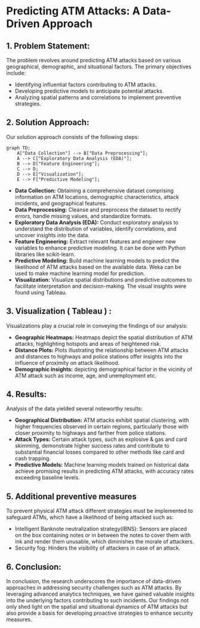 
# Predicting ATM Attacks: A Data-Driven Approach

## 1. Problem Statement:
The problem revolves around predicting ATM attacks based on various geographical, demographic, and situational factors. The primary objectives include:
- Identifying influential factors contributing to ATM attacks.
- Developing predictive models to anticipate potential attacks.
- Analyzing spatial patterns and correlations to implement preventive strategies.

## 2. Solution Approach:
Our solution approach consists of the following steps:
```mermaid
graph TD;
    A["Data Collection"] --> B["Data Preprocessing"];
    A --> C["Exploratory Data Analysis (EDA)"];
    B --> D["Feature Engineering"];
    C --> D;
    D --> E["Visualization"];
    E --> F["Predictive Modeling"];
```
- **Data Collection:** Obtaining a comprehensive dataset comprising information on ATM locations, demographic characteristics, attack incidents, and geographical features.
- **Data Preprocessing:** Cleanse and preprocess the dataset to rectify errors, handle missing values, and standardize formats.
- **Exploratory Data Analysis (EDA):** Conduct exploratory analysis to understand the distribution of variables, identify correlations, and uncover insights into the data.
- **Feature Engineering:** Extract relevant features and engineer new variables to enhance predictive modeling. It can be done with Python libraries like scikit-learn.
- **Predictive Modeling:** Build machine learning models to predict the likelihood of ATM attacks based on the available data. Weka can be used to make machine learning model for prediction.
- **Visualization:** Visualize spatial distributions and predictive outcomes to facilitate interpretation and decision-making. The visual insights were found using Tableau.

## 3. Visualization ( Tableau ) :
Visualizations play a crucial role in conveying the findings of our analysis:
- **Geographic Heatmaps:** Heatmaps depict the spatial distribution of ATM attacks, highlighting hotspots and areas of heightened risk.
- **Distance Plots:** Plots illustrating the relationship between ATM attacks and distances to highways and police stations offer insights into the influence of proximity on attack likelihood.
- **Demographic insights:** depicting demographical factor in the vicinity of ATM attack such as income, age, and unemployment etc.

## 4. Results:
Analysis of the data yielded several noteworthy results:
- **Geographical Distribution:** ATM attacks exhibit spatial clustering, with higher frequencies observed in certain regions, particularly those with closer proximity to highways and farther from police stations.
- **Attack Types:** Certain attack types, such as explosive & gas and card skimming, demonstrate higher success rates and contribute to substantial financial losses compared to other methods like card and cash trapping.
- **Predictive Models:** Machine learning models trained on historical data achieve promising results in predicting ATM attacks, with accuracy rates exceeding baseline levels.

## 5. Additional preventive measures
To prevent physical ATM attack different strategies must be implemented to safeguard ATMs, which have a likelihood of being attacked such as:
  - Intelligent Banknote neutralization strategy(IBNS): Sensors are placed on the box containing notes or in between the notes to cover them with ink and render them unusable, which diminishes the morale of attackers.
  - Security fog: Hinders the visibility of attackers in case of an attack.

## 6. Conclusion:
In conclusion, the research underscores the importance of data-driven approaches in addressing security challenges such as ATM attacks. By leveraging advanced analytics techniques, we have gained valuable insights into the underlying factors contributing to such incidents. Our findings not only shed light on the spatial and situational dynamics of ATM attacks but also provide a basis for developing proactive strategies to enhance security measures.
